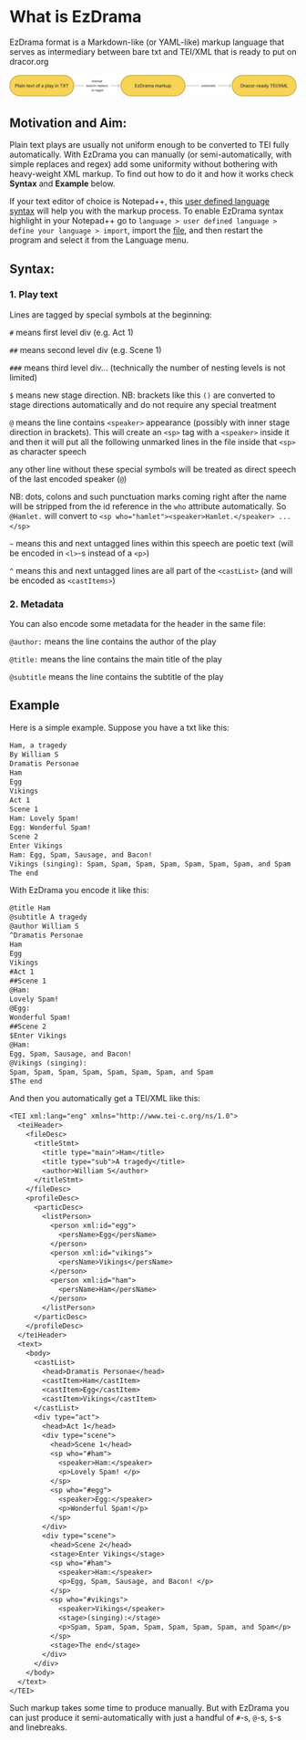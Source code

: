 # What is EzDrama

EzDrama format is a Markdown-like (or YAML-like) markup language that serves as intermediary between bare txt and TEI/XML that is ready to put on dracor.org

![ezdrama2.png](ezdrama2.png)


## Motivation and Aim:

Plain text plays are usually not uniform enough to be converted to TEI fully automatically. With EzDrama you can manually (or semi-automatically, with simple replaces and regex) add some uniformity without bothering with heavy-weight XML markup. To find out how to do it and how it works check **Syntax** and **Example** below. 

If your text editor of choice is Notepad++, this [user defined language syntax](https://github.com/dracor-org/ezdrama/blob/main/Npp_ezdrama-UDL.xml) will help you with the markup process. To enable EzDrama syntax highlight in your Notepad++ go to `language > user defined language > define your language > import`, import the [file](https://github.com/dracor-org/ezdrama/blob/main/Npp_ezdrama-UDL.xml), and then restart the program and select it from the Language menu.

## Syntax:

### 1. Play text

Lines are tagged by special symbols at the beginning:

`#` means first level div (e.g. Act 1)

`##` means second level div (e.g. Scene 1)

`###` means third level div... (technically the number of nesting levels is not limited)

`$` means new stage direction. NB:  brackets like this `()` are converted to stage directions automatically and do not require any special treatment

`@` means the line contains `<speaker>` appearance (possibly with inner stage direction in brackets). This will create an `<sp>` tag with a `<speaker>` inside it and then it will put all the following unmarked lines in the file inside that `<sp>` as character speech

any other line without these special symbols will be treated as direct speech of the last encoded speaker (`@`)

NB: dots, colons and such punctuation marks coming right after the <speaker> name will be stripped from the id reference in the `who` attribute automatically. So `@Hamlet.` will сonvert to `<sp who="hamlet"><speaker>Hamlet.</speaker> ... </sp>`

`~` means this and next untagged lines within this speech are poetic text (will be encoded in `<l>`-s instead of a `<p>`)

`^` means this and next untagged lines are all part of the `<castList>` (and will be encoded as `<castItems>`)

### 2. Metadata

You can also encode some metadata for the header in the same file:

`@author:` means the line contains the author of the play

`@title:` means the line contains the main title of the play 

`@subtitle` means the line contains the subtitle of the play

## Example

Here is a simple example. Suppose you have a txt like this:

```
Ham, a tragedy
By William S
Dramatis Personae
Ham
Egg
Vikings
Act 1
Scene 1
Ham: Lovely Spam! 
Egg: Wonderful Spam!
Scene 2
Enter Vikings
Ham: Egg, Spam, Sausage, and Bacon! 
Vikings (singing): Spam, Spam, Spam, Spam, Spam, Spam, Spam, and Spam
The end
```

With EzDrama you encode it like this:

```
@title Ham 
@subtitle A tragedy
@author William S
^Dramatis Personae
Ham
Egg
Vikings
#Act 1
##Scene 1
@Ham: 
Lovely Spam! 
@Egg: 
Wonderful Spam!
##Scene 2
$Enter Vikings
@Ham: 
Egg, Spam, Sausage, and Bacon! 
@Vikings (singing):
Spam, Spam, Spam, Spam, Spam, Spam, Spam, and Spam
$The end
```

And then you automatically get a TEI/XML like this:

```
<TEI xml:lang="eng" xmlns="http://www.tei-c.org/ns/1.0">
  <teiHeader>
    <fileDesc>
      <titleStmt>
        <title type="main">Ham</title>
        <title type="sub">A tragedy</title>
        <author>William S</author>
      </titleStmt>
    </fileDesc>
    <profileDesc>
      <particDesc>
        <listPerson>
          <person xml:id="egg">
            <persName>Egg</persName>
          </person>
          <person xml:id="vikings">
            <persName>Vikings</persName>
          </person>
          <person xml:id="ham">
            <persName>Ham</persName>
          </person>
        </listPerson>
      </particDesc>
    </profileDesc>
  </teiHeader>
  <text>
    <body>
      <castList>
        <head>Dramatis Personae</head>
        <castItem>Ham</castItem>
        <castItem>Egg</castItem>
        <castItem>Vikings</castItem>
      </castList>
      <div type="act">
        <head>Act 1</head>
        <div type="scene">
          <head>Scene 1</head>
          <sp who="#ham">
            <speaker>Ham:</speaker>
            <p>Lovely Spam! </p>
          </sp>
          <sp who="#egg">
            <speaker>Egg:</speaker>
            <p>Wonderful Spam!</p>
          </sp>
        </div>
        <div type="scene">
          <head>Scene 2</head>
          <stage>Enter Vikings</stage>
          <sp who="#ham">
            <speaker>Ham:</speaker>
            <p>Egg, Spam, Sausage, and Bacon! </p>
          </sp>
          <sp who="#vikings">
            <speaker>Vikings</speaker>
            <stage>(singing):</stage>
            <p>Spam, Spam, Spam, Spam, Spam, Spam, Spam, and Spam</p>
          </sp>
          <stage>The end</stage>
        </div>
      </div>
    </body>
  </text>
</TEI>
```

Such markup takes some time to produce manually. But with EzDrama you can just produce it semi-automatically with just a handful of `#`-s, `@`-s, `$`-s and linebreaks.
